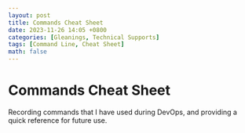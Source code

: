 ```yaml
---
layout: post
title: Commands Cheat Sheet
date: 2023-11-26 14:05 +0800
categories: [Gleanings, Technical Supports]
tags: [Command Line, Cheat Sheet]
math: false
---
```

# Commands Cheat Sheet
Recording commands that I have used during DevOps, and 
providing a quick reference for future use.
